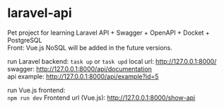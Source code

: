 # laravel-api

Pet project for learning Laravel API + Swagger + OpenAPI + Docket + PostgreSQL  
Front: Vue.js
NoSQL will be added in the future versions.

run Laravel backend:
```task up``` or ```task upd```
local url: http://127.0.0.1:8000/  
swagger: http://127.0.0.1:8000/api/documentation  
api example: http://127.0.0.1:8000/api/example?id=5  

run Vue.js frontend:  
```npm run dev```
Frontend url (Vue.js): http://127.0.0.1:8000/show-api
